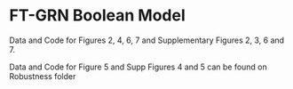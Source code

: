 # FT-GRN Boolean Model 
Data and Code for Figures 2, 4, 6, 7 and Supplementary Figures 2, 3, 6 and 7. 

Data and Code for Figure 5 and Supp Figures 4 and 5 can be found on Robustness folder
